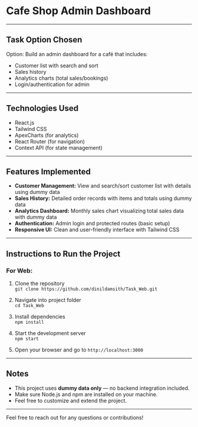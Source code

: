 # Cafe Shop Admin Dashboard

---

## Task Option Chosen

Option: Build an admin dashboard for a café that includes:
- Customer list with search and sort
- Sales history
- Analytics charts (total sales/bookings)
- Login/authentication for admin

---

## Technologies Used

- React.js
- Tailwind CSS
- ApexCharts (for analytics)
- React Router (for navigation)
- Context API (for state management)

---

## Features Implemented

- **Customer Management:** View and search/sort customer list with details using dummy data
- **Sales History:** Detailed order records with items and totals using dummy data
- **Analytics Dashboard:** Monthly sales chart visualizing total sales data with dummy data
- **Authentication:** Admin login and protected routes (basic setup)
- **Responsive UI:** Clean and user-friendly interface with Tailwind CSS

---

## Instructions to Run the Project

### For Web:

1. Clone the repository  
   `git clone https://github.com/dinildamsith/Task_Web.git`

2. Navigate into project folder  
   `cd Task_Web`

3. Install dependencies  
   `npm install`

4. Start the development server  
   `npm start`

5. Open your browser and go to `http://localhost:3000`

---

## Notes

- This project uses **dummy data only** — no backend integration included.
- Make sure Node.js and npm are installed on your machine.
- Feel free to customize and extend the project.

---

Feel free to reach out for any questions or contributions!
